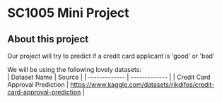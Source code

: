 # SC1005 Mini Project 
## About this project
Our project will try to predict if a credit card applicant is 'good' or 'bad'

We will be using the following lovely datasets:  
| Dataset Name  | Source |
| ------------- | ------------- |
| Credit Card Approval Prediction | https://www.kaggle.com/datasets/rikdifos/credit-card-approval-prediction  |

